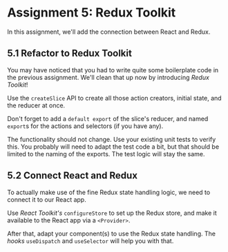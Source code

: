 # Assignment 5: Redux Toolkit

In this assignment, we'll add the connection between React and Redux.

## 5.1 Refactor to Redux Toolkit

You may have noticed that you had to write quite some boilerplate code in
the previous assignment. We'll clean that up now by introducing *Redux Toolkit*!

Use the `createSlice` API to create all those action creators, initial state,
and the reducer at once.

Don't forget to add a `default export` of the slice's reducer, and named
`export`s for the actions and selectors (if you have any).

The functionality should not change. Use your existing unit tests to verify
this. You probably will need to adapt the test code a bit, but that should be
limited to the naming of the exports. The test logic will stay the same.

## 5.2 Connect React and Redux

To actually make use of the fine Redux state handling logic, we need to connect
it to our React app.

Use *React Toolkit's* `configureStore` to set up the Redux store, and make it
available to the React app via a `<Provider>`.

After that, adapt your component(s) to use the Redux state handling. The *hooks*
`useDispatch` and `useSelector` will help you with that.
